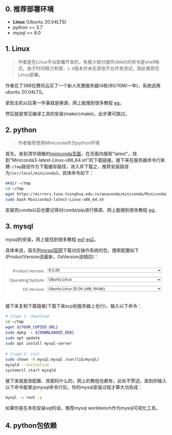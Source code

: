 ## 0. 推荐部署环境
- **Linux** (Ubuntu 20.04LTS)
- python >= 3.7
- mysql >= 8.0

## 1. Linux
> 作者是在Linux平台部署开发的，有极少部分插件(dekt)的命令是shell格式。由于时间精力有限，`1.0`版本并未在其他平台开发测试，因此推荐在Linux部署。

作者花了388在腾讯云买了一个新人优惠服务器(4核/8G/10M/一年)，系统选用ubuntu 20.04LTS。

拿到主机以后第一件事就是换源，网上能搜到很多教程 [eg](https://zhuanlan.zhihu.com/p/421178143)。

然后就是常见编译工具的安装(make/cmake)，此步骤可跳过。

## 2. python
> 作者推荐使用Miniconda作为python环境

首先，来到清华镜像的[miniconda页面](https://mirrors.tuna.tsinghua.edu.cn/anaconda/miniconda/)，在页面内搜索\"latest\"，找到\"Miniconda3-latest-Linux-x86_64.sh\"的下载链接。接下来在服务器命令行新建`~/tmp`路径作为下载缓存路径，进入并下载之，推荐安装路径为`/usr/local/miniconda3`，具体命令如下：

```bash
mkdir ~/tmp
cd ~/tmp
wget https://mirrors.tuna.tsinghua.edu.cn/anaconda/miniconda/Miniconda3-latest-Linux-x86_64.sh
sudo bash Miniconda3-latest-Linux-x86_64.sh
```

安装完conda以后也要记得对conda/pip进行换源，网上能搜到很多教程 [eg](https://zhuanlan.zhihu.com/p/87123943)。

## 3. mysql
mysql的安装，网上能找到很多教程 [eg1](https://cloud.tencent.com/developer/article/1863236) [eg2](https://www.runoob.com/mysql/mysql-install.html)。

具体来说，首先到[mysql官网](https://downloads.mysql.com/archives/community/)下载对应操作系统的包，搜索配置如下(ProductVersion选最新，OsVersion选相应)：

![](../images/mysqlSearch.png)

接下来复制下载链接(下载下来scp到服务器上也行)，输入以下命令：

```bash
# stage 1: download
cd ~/tmp
wget ${YOUR_COPIED_URL}
sudo dpkg -i ${DOWNLOADED_DEB}
sudo apt update
sudo apt install mysql-server

# stage 2: init
sudo chown -R mysql:mysql /var/lib/mysql/
mysqld --initialize
systemctl start mysqld
```

接下来就是改配置、改密码什么的，网上的教程也都有，此处不赘述。直到你输入以下命令能冒出mysql命令行后，你的mysql安装过程才算大功告成：

```bash
mysql -u root -p
```

如果你是在本机安装sql的话，推荐mysql workbench作为mysql可视化工具。

## 4. python包依赖